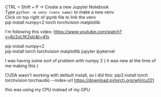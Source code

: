 CTRL + Shift + P -> Create a new Jupyter Notebook<br>
Type `python -m venv (venv name)` to make a new venv <br>
Click on top right of ipynb file to link the venv<br>
pip install numpy<2 torch torchvision matplotlib<br>

I'm following this video: https://www.youtube.com/watch?v=8z2oLfK2sIc&t=41s<br>

pip install numpy<2<br>
pip install torch torchvision matplotlib jupyter ipykernel<br>

I was having some sort of problem with numpy 2 ( it was new at the time of me making this )<br>

CUDA wasn't working with default install, so I did this: pip3 install torch torchvision torchaudio --index-url https://download.pytorch.org/whl/cu121<br>

this was using my CPU instead of my GPU<br>